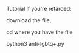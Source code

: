 Tutorial if you're retarded:

download the file,

cd where you have the file

python3 anti-lgbtq+.py
